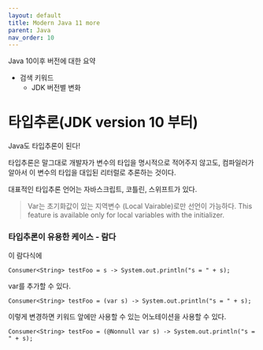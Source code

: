 ```yaml
---
layout: default
title: Modern Java 11 more
parent: Java
nav_order: 10
---
```


Java 10이후 버전에 대한 요약


* 검색 키워드
  + JDK 버전별 변화

# 타입추론(JDK version 10 부터)
Java도 타입추론이 된다!

타입추론은 말그대로 개발자가 변수의 타입을 명시적으로 적어주지 않고도, 컴파일러가 알아서 이 변수의 타입을 대입된 리터럴로 추론하는 것이다.

대표적인 타입추론 언어는 자바스크립트, 코틀린, 스위프트가 있다.

> Var는 초기화값이 있는 지역변수 (Local Vairable)로만 선언이 가능하다.
> This feature is available only for local variables with the initializer.

### 타입추론이 유용한 케이스 - 람다

이 람다식에
```
Consumer<String> testFoo = s -> System.out.println("s = " + s);
```

var를 추가할 수 있다.
```
Consumer<String> testFoo = (var s) -> System.out.println("s = " + s);
```

이렇게 변경하면 키워드 앞에만 사용할 수 있는 어노테이션을 사용할 수 있다.
```
Consumer<String> testFoo = (@Nonnull var s) -> System.out.println("s = " + s);
```
